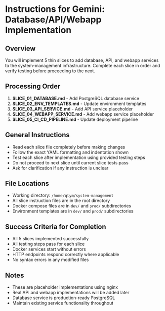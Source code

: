 # Instructions for Gemini: Database/API/Webapp Implementation

## Overview
You will implement 5 thin slices to add database, API, and webapp services to the system-management infrastructure. Complete each slice in order and verify testing before proceeding to the next.

## Processing Order
1. **SLICE_01_DATABASE.md** - Add PostgreSQL database service
2. **SLICE_02_ENV_TEMPLATES.md** - Update environment templates
3. **SLICE_03_API_SERVICE.md** - Add API service placeholder
4. **SLICE_04_WEBAPP_SERVICE.md** - Add webapp service placeholder
5. **SLICE_05_CI_CD_PIPELINE.md** - Update deployment pipeline

## General Instructions
- Read each slice file completely before making changes
- Follow the exact YAML formatting and indentation shown
- Test each slice after implementation using provided testing steps
- Do not proceed to next slice until current slice tests pass
- Ask for clarification if any instruction is unclear

## File Locations
- Working directory: `/home/qtym/system-management`
- All slice instruction files are in the root directory
- Docker compose files are in `dev/` and `prod/` subdirectories
- Environment templates are in `dev/` and `prod/` subdirectories

## Success Criteria for Completion
- All 5 slices implemented successfully
- All testing steps pass for each slice
- Docker services start without errors
- HTTP endpoints respond correctly where applicable
- No syntax errors in any modified files

## Notes
- These are placeholder implementations using nginx
- Real API and webapp implementations will be added later
- Database service is production-ready PostgreSQL
- Maintain existing service functionality throughout